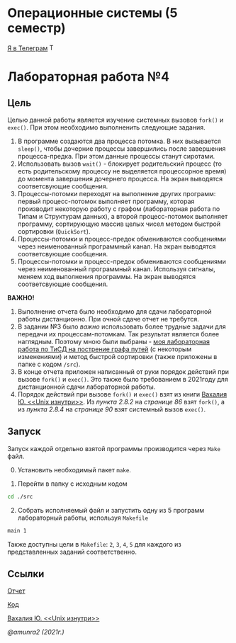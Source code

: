 # Операционные системы (5 семестр)

 [Я в Телеграм](https://t.me/amunra2) <img src="https://img.icons8.com/external-tal-revivo-shadow-tal-revivo/344/external-telegram-is-a-cloud-based-instant-messaging-and-voice-over-ip-service-logo-shadow-tal-revivo.png" alt="Telegram" width=15>

# Лабораторная работа №4

## Цель

Целью данной работы является изучение системных вызовов `fork()` и `exec()`. При этом необходимо выполненить следующие задания.

1. В программе создаются два процесса потомка. В них вызывается `sleep()`, чтобы дочерние процессы завершились после завершения процесса-предка. При этом данные процессы станут сиротами.
2. Использовать вызов `wait()` - блокирует родительский процесс (то есть родительскому процессу не выделяется процессорное время) до момента завершения дочернего процесса. На экран выводятся соответсвующие сообщения.
3. Процессы-потомки переходят на выполнение других программ: первый процесс-потомок выполняет программу, которая производит некоторую работу с графом (лабораторная работа по Типам и Структурам данных), а второй процесс-потомок выполняет программу, сортирующую массив целых чисел методом быстрой сортировки (`QuickSort`).
4. Процессы-потомки и процесс-предок обмениваются сообщениями через неименованный программный канал. 
На экран выводятся соответсвующие сообщения.
5. Процессы-потомки и процесс-предок обмениваются сообщениями через неименованный программный канал. Используя сигналы, меняем ход выполнения программы. На экран выводятся соответсвующие сообщения.

__ВАЖНО!__

1. Выполнение отчета было необходимо для сдачи лабораторной работы дистанционно. При очной сдаче отчет не требутся.
2. В задании №3 было _важно_ использовать более трудные задачи для передачи их процессам-потомкам. Так результат является более наглядным. Поэтому мною были выбраны - [моя лабораторная работа по ТиСД на пострение графа путей](https://github.com/amunra2/tads-bmstu-iu7/tree/main/lab_07) (с некоторым изменениями) и метод быстрой сортировки (также приложены в папке с кодом `/src`).
3. В конце отчета приложен написанный от руки порядок действий при вызове `fork()` и `exec()`. Это также было требованием в 2021году для дистанционной сдачи лабораторной работы. 
4. Порядок действий при вызове `fork()` и `exec()` взят из книги [Вахалия Ю. <<Unix изнутри>>](./materials/Vakhalia_Yu_Unix_iznutri_2003.pdf). Из _пункта 2.8.2_ на _странице 86_ взят `fork()`, а из _пункта 2.8.4_ на _странице 90_ взят системный вызов `exec()`. 

## Запуск

Запуск каждой отдельно взятой программы производится через `Make` файл.

0. Установить необходимый пакет `make`.

1. Перейти в папку с исходным кодом
   
```bash
cd ./src
```

2. Собрать исполняемый файл и запустить одну из 5 программ лабораторный работы, используя `Makefile`
   
```bash
main 1
```

Также доступны цели в `Makefile`: `2`, `3`, `4`, `5` для каждого из представленных заданий соответственно.

## Ссылки

[Отчет](./docs/cvetkov53b_report.pdf)

[Код](./src)

[Вахалия Ю. <<Unix изнутри>>](./materials/Vakhalia_Yu_Unix_iznutri_2003.pdf)

_@amunra2 (2021г.)_
